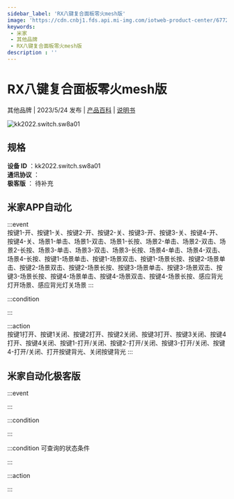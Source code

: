 ```yaml
---
sidebar_label: 'RX八键复合面板零火mesh版'
image: 'https://cdn.cnbj1.fds.api.mi-img.com/iotweb-product-center/677285e9d57ab91ffcb1674406aa9827_1678239893864.png?GalaxyAccessKeyId=AKVGLQWBOVIRQ3XLEW&Expires=9223372036854775807&Signature=CCEml4ffMW8LApbDhrFBBLS2W6E='
keywords: 
 - 米家
 - 其他品牌
 - RX八键复合面板零火mesh版
description : ''
---
```

# RX八键复合面板零火mesh版

其他品牌 | 2023/5/24 发布 | [产品百科](https://home.mi.com/webapp/content/baike/product/index.html?model=kk2022.switch.sw8a01/) | [说明书](https://home.mi.com/views/introduction.html?model=kk2022.switch.sw8a01&region=cn)

![kk2022.switch.sw8a01](https://cdn.cnbj1.fds.api.mi-img.com/iotweb-product-center/677285e9d57ab91ffcb1674406aa9827_1678239893864.png?GalaxyAccessKeyId=AKVGLQWBOVIRQ3XLEW&Expires=9223372036854775807&Signature=CCEml4ffMW8LApbDhrFBBLS2W6E=)

## 规格  
> 
**设备 ID** ：kk2022.switch.sw8a01  
**通讯协议** ：  
**极客版**  ： 待补充 


## 米家APP自动化  

:::event  
按键1-开、按键1-关、按键2-开、按键2-关、按键3-开、按键3-关、按键4-开、按键4-关、场景1-单击、场景1-双击、场景1-长按、场景2-单击、场景2-双击、场景2-长按、场景3-单击、场景3-双击、场景3-长按、场景4-单击、场景4-双击、场景4-长按、按键1-场景单击、按键1-场景双击、按键1-场景长按、按键2-场景单击、按键2-场景双击、按键2-场景长按、按键3-场景单击、按键3-场景双击、按键3-场景长按、按键4-场景单击、按键4-场景双击、按键4-场景长按、感应背光灯开场景、感应背光灯关场景
:::

:::condition  

:::

:::action   
按键1打开、按键1关闭、按键2打开、按键2关闭、按键3打开、按键3关闭、按键4打开、按键4关闭、按键1-打开/关闭、按键2-打开/关闭、按键3-打开/关闭、按键4-打开/关闭、打开按键背光、关闭按键背光
:::

## 米家自动化极客版  

:::event  

:::

:::condition  

:::

:::condition 可查询的状态条件  

:::

:::action  

:::

        

